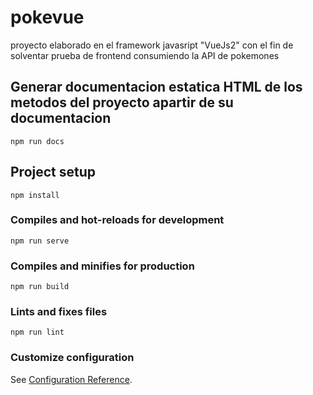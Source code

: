 # pokevue
proyecto elaborado en el framework javasript "VueJs2" con el fin de solventar prueba de frontend consumiendo la API de pokemones
## Generar documentacion estatica HTML de los metodos del proyecto apartir de su documentacion
```
npm run docs
```

## Project setup
```
npm install
```

### Compiles and hot-reloads for development
```
npm run serve
```

### Compiles and minifies for production
```
npm run build
```

### Lints and fixes files
```
npm run lint
```

### Customize configuration
See [Configuration Reference](https://cli.vuejs.org/config/).
